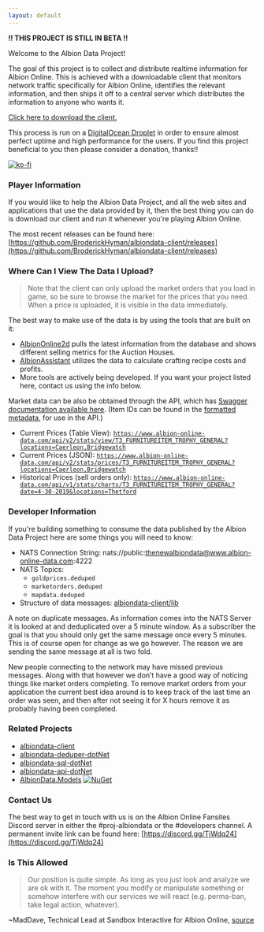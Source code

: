 ```yaml
---
layout: default
---
```

**!! THIS PROJECT IS STILL IN BETA !!**

Welcome to the Albion Data Project!

The goal of this project is to collect and distribute realtime information for Albion Online. This is achieved with a downloadable client that monitors network traffic specifically for Albion Online, identifies the relevant information, and then ships it off to a central server which distributes the information to anyone who wants it.

[Click here to download the client.](https://github.com/BroderickHyman/albiondata-client/releases)

This process is run on a [DigitalOcean Droplet](https://www.digitalocean.com) in order to ensure almost perfect uptime and high performance for the users. If you find this project beneficial to you then please consider a donation, thanks!!

[![ko-fi](https://www.ko-fi.com/img/donate_sm.png)](https://ko-fi.com/E1E5K69V)

### Player Information
If you would like to help the Albion Data Project, and all the web sites and applications that use the data provided by it, then the best thing you can do is download our client and run it whenever you're playing Albion Online.

The most recent releases can be found here: [https://github.com/BroderickHyman/albiondata-client/releases](https://github.com/BroderickHyman/albiondata-client/releases)

### Where Can I View The Data I Upload?
> Note that the client can only upload the market orders that you load in game, so be sure to browse the market for the prices that you need. When a price is uploaded, it is visible in the data immediately.

The best way to make use of the data is by using the tools that are built on it:

- [AlbionOnline2d](https://www.albiononline2d.com/en/market) pulls the latest information from the database and shows different selling metrics for the Auction Houses.
- [AlbionAssistant](http://albionassistant.com/) utilizes the data to calculate crafting recipe costs and profits.
- More tools are actively being developed. If you want your project listed here, contact us using the info below.

Market data can be also be obtained through the API, which has [Swagger documentation available here](https://www.albion-online-data.com/api/swagger). (Item IDs can be found in the [formatted metadata](https://github.com/broderickhyman/ao-bin-dumps/tree/master/formatted), for use in the API.)

- Current Prices (Table View): [`https://www.albion-online-data.com/api/v2/stats/view/T3_FURNITUREITEM_TROPHY_GENERAL?locations=Caerleon,Bridgewatch`](https://www.albion-online-data.com/api/v2/stats/view/T3_FURNITUREITEM_TROPHY_GENERAL?locations=Caerleon,Bridgewatch)
- Current Prices (JSON): [`https://www.albion-online-data.com/api/v2/stats/prices/T3_FURNITUREITEM_TROPHY_GENERAL?locations=Caerleon,Bridgewatch`](https://www.albion-online-data.com/api/v2/stats/prices/T3_FURNITUREITEM_TROPHY_GENERAL?locations=Caerleon,Bridgewatch)
- Historical Prices (sell orders only): [`https://www.albion-online-data.com/api/v1/stats/charts/T3_FURNITUREITEM_TROPHY_GENERAL?date=4-30-2019&locations=Thetford`](https://www.albion-online-data.com/api/v1/stats/charts/T3_FURNITUREITEM_TROPHY_GENERAL?date=4-30-2019&locations=Thetford)

### Developer Information
If you're building something to consume the data published by the
Albion Data Project here are some things you will need to know:
- NATS Connection String: nats://public:thenewalbiondata@www.albion-online-data.com:4222
- NATS Topics:
  - `goldprices.deduped`
  - `marketorders.deduped`
  - `mapdata.deduped`
- Structure of data messages: [albiondata-client/lib](https://github.com/BroderickHyman/albiondata-client/tree/master/lib)

A note on duplicate messages. As information comes into the NATS Server it is looked at and deduplicated over a 5 minute window. As a subscriber the goal is that you should only get the same message once every 5 minutes. This is of course open for change as we go however. The reason we are sending the same message at all is two fold.

New people connecting to the network may have missed previous messages. Along with that however we don’t have a good way of noticing things like market orders completing. To remove market orders from your application the current best idea around is to keep track of the last time an order was seen, and then after not seeing it for X hours remove it as probably having been completed.

### Related Projects
- [albiondata-client](https://github.com/BroderickHyman/albiondata-client)
- [albiondata-deduper-dotNet](https://github.com/BroderickHyman/albiondata-deduper-dotNet)
- [albiondata-sql-dotNet](https://github.com/BroderickHyman/albiondata-sql-dotNet)
- [albiondata-api-dotNet](https://github.com/BroderickHyman/albiondata-api-dotNet)
- [AlbionData.Models](https://github.com/broderickhyman/albiondata-models-dotNet) [![NuGet](https://img.shields.io/nuget/v/AlbionData.Models.svg)](https://www.nuget.org/packages/AlbionData.Models/)

### Contact Us
The best way to get in touch with us is on the Albion Online Fansites Discord server in either the #proj-albiondata or the #developers channel. A permanent invite link can be found here: [https://discord.gg/TjWdq24](https://discord.gg/TjWdq24)

### Is This Allowed
> Our position is quite simple. As long as you just look and analyze we are ok with it. The moment you modify or manipulate something or somehow interfere with our services we will react (e.g. perma-ban, take legal action, whatever).

~MadDave, Technical Lead at Sandbox Interactive for Albion Online, [source](https://forum.albiononline.com/index.php/Thread/51604-Is-it-allowed-to-scan-your-internet-trafic-and-pick-up-logs/?postID=512670#post512670)
